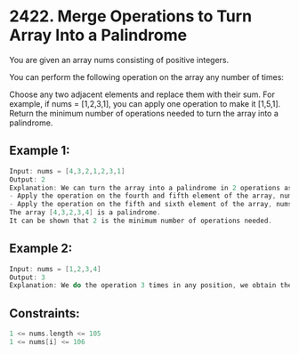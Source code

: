 # 2422. Merge Operations to Turn Array Into a Palindrome


You are given an array nums consisting of positive integers.

You can perform the following operation on the array any number of times:

Choose any two adjacent elements and replace them with their sum.
For example, if nums = [1,2,3,1], you can apply one operation to make it [1,5,1].
Return the minimum number of operations needed to turn the array into a palindrome.

 

## Example 1:

```c
Input: nums = [4,3,2,1,2,3,1]
Output: 2
Explanation: We can turn the array into a palindrome in 2 operations as follows:
- Apply the operation on the fourth and fifth element of the array, nums becomes equal to [4,3,2,3,3,1].
- Apply the operation on the fifth and sixth element of the array, nums becomes equal to [4,3,2,3,4].
The array [4,3,2,3,4] is a palindrome.
It can be shown that 2 is the minimum number of operations needed.
```

## Example 2:

```c
Input: nums = [1,2,3,4]
Output: 3
Explanation: We do the operation 3 times in any position, we obtain the array [10] at the end which is a palindrome.
```

## Constraints:

```c
1 <= nums.length <= 105
1 <= nums[i] <= 106
```